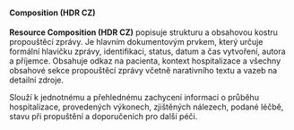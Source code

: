 #### Composition (HDR CZ)

**Resource Composition (HDR CZ)** popisuje strukturu a obsahovou kostru propouštěcí zprávy. Je hlavním dokumentovým prvkem, který určuje formální hlavičku zprávy, identifikaci, status, datum a čas vytvoření, autora a příjemce. Obsahuje odkaz na pacienta, kontext hospitalizace a všechny obsahové sekce propouštěcí zprávy včetně narativního textu a vazeb na detailní zdroje.

Slouží k jednotnému a přehlednému zachycení informací o průběhu hospitalizace, provedených výkonech, zjištěných nálezech, podané léčbě, stavu při propuštění a doporučeních pro další péči.
